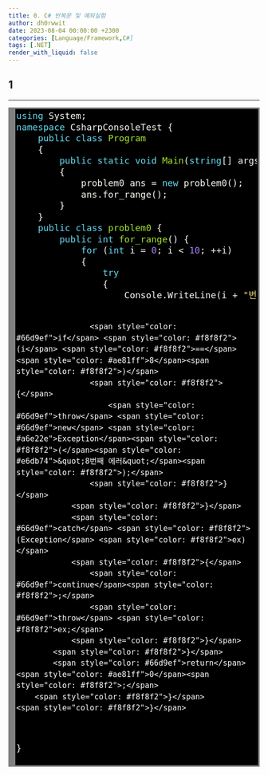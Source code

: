 ```yaml
---
title: 0. C# 반복문 및 예외실험
author: dh0rwwit
date: 2023-08-04 00:00:00 +2300
categories: [Language/Framework,C#]
tags: [.NET]
render_with_liquid: false
---
```


## 1
---
<div style="background: #272822; overflow:auto;width:auto;border:solid gray;font-size:18px;color:#ffffff;background:#000000;border-width:.2em .2em .2em .8em;padding:.2em .10em;"><pre style="margin: 0; line-height: 125%"><span style="color: #66d9ef">using</span> <span style="color: #f8f8f2">System;</span>
<span style="color: #66d9ef">namespace</span> <span style="color: #f8f8f2">CsharpConsoleTest</span> <span style="color: #f8f8f2">{</span>
    <span style="color: #66d9ef">public</span> <span style="color: #66d9ef">class</span> <span style="color: #a6e22e">Program</span>
    <span style="color: #f8f8f2">{</span>
        <span style="color: #66d9ef">public</span> <span style="color: #66d9ef">static</span> <span style="color: #66d9ef">void</span> <span style="color: #a6e22e">Main</span><span style="color: #f8f8f2">(</span><span style="color: #66d9ef">string</span><span style="color: #f8f8f2">[]</span> <span style="color: #f8f8f2">args)</span>
        <span style="color: #f8f8f2">{</span>
            <span style="color: #f8f8f2">problem0</span> <span style="color: #f8f8f2">ans</span> <span style="color: #f8f8f2">=</span> <span style="color: #66d9ef">new</span> <span style="color: #f8f8f2">problem0();</span>
            <span style="color: #f8f8f2">ans.for_range();</span>
        <span style="color: #f8f8f2">}</span>
    <span style="color: #f8f8f2">}</span>
    <span style="color: #66d9ef">public</span> <span style="color: #66d9ef">class</span> <span style="color: #a6e22e">problem0</span> <span style="color: #f8f8f2">{</span>
        <span style="color: #66d9ef">public</span> <span style="color: #66d9ef">int</span> <span style="color: #a6e22e">for_range</span><span style="color: #f8f8f2">()</span> <span style="color: #f8f8f2">{</span>
            <span style="color: #66d9ef">for</span> <span style="color: #f8f8f2">(</span><span style="color: #66d9ef">int</span> <span style="color: #f8f8f2">i</span> <span style="color: #f8f8f2">=</span> <span style="color: #ae81ff">0</span><span style="color: #f8f8f2">;</span> <span style="color: #f8f8f2">i</span> <span style="color: #f8f8f2">&lt;</span> <span style="color: #ae81ff">10</span><span style="color: #f8f8f2">;</span> <span style="color: #f8f8f2">++i)</span>
            <span style="color: #f8f8f2">{</span>
                <span style="color: #66d9ef">try</span>
                <span style="color: #f8f8f2">{</span>
                    <span style="color: #f8f8f2">Console.WriteLine(i</span> <span style="color: #f8f8f2">+</span> <span style="color: #e6db74">&quot;번째 반복&quot;</span><span style="color: #f8f8f2">);</span>

                    <span style="color: #66d9ef">if</span> <span style="color: #f8f8f2">(i</span> <span style="color: #f8f8f2">==</span> <span style="color: #ae81ff">8</span><span style="color: #f8f8f2">)</span>
                    <span style="color: #f8f8f2">{</span>
                        <span style="color: #66d9ef">throw</span> <span style="color: #66d9ef">new</span> <span style="color: #a6e22e">Exception</span><span style="color: #f8f8f2">(</span><span style="color: #e6db74">&quot;8번째 에러&quot;</span><span style="color: #f8f8f2">);</span>
                    <span style="color: #f8f8f2">}</span>
                <span style="color: #f8f8f2">}</span>
                <span style="color: #66d9ef">catch</span> <span style="color: #f8f8f2">(Exception</span> <span style="color: #f8f8f2">ex)</span>
                <span style="color: #f8f8f2">{</span>
                    <span style="color: #66d9ef">continue</span><span style="color: #f8f8f2">;</span>
                    <span style="color: #66d9ef">throw</span> <span style="color: #f8f8f2">ex;</span>
                <span style="color: #f8f8f2">}</span>
            <span style="color: #f8f8f2">}</span>
            <span style="color: #66d9ef">return</span> <span style="color: #ae81ff">0</span><span style="color: #f8f8f2">;</span>
        <span style="color: #f8f8f2">}</span>
    <span style="color: #f8f8f2">}</span>
<span style="color: #f8f8f2">}</span>
</pre></div>
